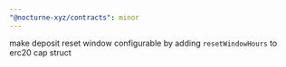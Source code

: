 ```yaml
---
"@nocturne-xyz/contracts": minor
---
```


make deposit reset window configurable by adding `resetWindowHours` to erc20 cap struct
